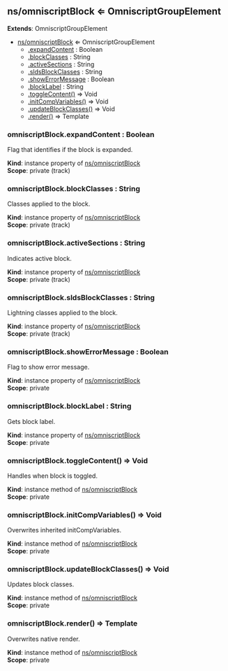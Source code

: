 ## ns/omniscriptBlock ⇐ OmniscriptGroupElement
**Extends**: OmniscriptGroupElement  

* [ns/omniscriptBlock](#markdown-header-nsomniscriptblock-omniscriptgroupelement) ⇐ OmniscriptGroupElement
    * [.expandContent](#markdown-header-omniscriptblockexpandcontent-boolean) : Boolean
    * [.blockClasses](#markdown-header-omniscriptblockblockclasses-string) : String
    * [.activeSections](#markdown-header-omniscriptblockactivesections-string) : String
    * [.sldsBlockClasses](#markdown-header-omniscriptblocksldsblockclasses-string) : String
    * [.showErrorMessage](#markdown-header-omniscriptblockshowerrormessage-boolean) : Boolean
    * [.blockLabel](#markdown-header-omniscriptblockblocklabel-string) : String
    * [.toggleContent()](#markdown-header-omniscriptblocktogglecontent-void) ⇒ Void
    * [.initCompVariables()](#markdown-header-omniscriptblockinitcompvariables-void) ⇒ Void
    * [.updateBlockClasses()](#markdown-header-omniscriptblockupdateblockclasses-void) ⇒ Void
    * [.render()](#markdown-header-omniscriptblockrender-template) ⇒ Template

### omniscriptBlock.expandContent : Boolean
Flag that identifies if the block is expanded.

**Kind**: instance property of [ns/omniscriptBlock](#markdown-header-nsomniscriptblock-omniscriptgroupelement)  
**Scope**: private (track)  
### omniscriptBlock.blockClasses : String
Classes applied to the block.

**Kind**: instance property of [ns/omniscriptBlock](#markdown-header-nsomniscriptblock-omniscriptgroupelement)  
**Scope**: private (track)  
### omniscriptBlock.activeSections : String
Indicates active block.

**Kind**: instance property of [ns/omniscriptBlock](#markdown-header-nsomniscriptblock-omniscriptgroupelement)  
**Scope**: private (track)  
### omniscriptBlock.sldsBlockClasses : String
Lightning classes applied to the block.

**Kind**: instance property of [ns/omniscriptBlock](#markdown-header-nsomniscriptblock-omniscriptgroupelement)  
**Scope**: private (track)  
### omniscriptBlock.showErrorMessage : Boolean
Flag to show error message.

**Kind**: instance property of [ns/omniscriptBlock](#markdown-header-nsomniscriptblock-omniscriptgroupelement)  
**Scope**: private  
### omniscriptBlock.blockLabel : String
Gets block label.

**Kind**: instance property of [ns/omniscriptBlock](#markdown-header-nsomniscriptblock-omniscriptgroupelement)  
**Scope**: private  
### omniscriptBlock.toggleContent() ⇒ Void
Handles when block is toggled.

**Kind**: instance method of [ns/omniscriptBlock](#markdown-header-nsomniscriptblock-omniscriptgroupelement)  
**Scope**: private  
### omniscriptBlock.initCompVariables() ⇒ Void
Overwrites inherited initCompVariables.

**Kind**: instance method of [ns/omniscriptBlock](#markdown-header-nsomniscriptblock-omniscriptgroupelement)  
**Scope**: private  
### omniscriptBlock.updateBlockClasses() ⇒ Void
Updates block classes.

**Kind**: instance method of [ns/omniscriptBlock](#markdown-header-nsomniscriptblock-omniscriptgroupelement)  
**Scope**: private  
### omniscriptBlock.render() ⇒ Template
Overwrites native render.

**Kind**: instance method of [ns/omniscriptBlock](#markdown-header-nsomniscriptblock-omniscriptgroupelement)  
**Scope**: private  
